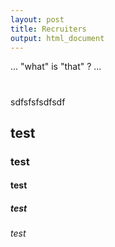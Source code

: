 ```yaml
---
layout: post
title: Recruiters
output: html_document
---
```


... "what" is "that" ? ... 

#  

sdfsfsfsdfsdf

## test

### test

#### test

##### test

###### test
